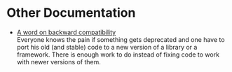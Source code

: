 # Other Documentation

* [A word on backward compatibility](/docs/other/a_word_on_backward_compatibility.html)  
  Everyone knows the pain if something gets deprecated and one have to port his old (and stable)
  code to a new version of a library or a framework. There is enough work to do instead of
  fixing code to work with newer versions of them.
